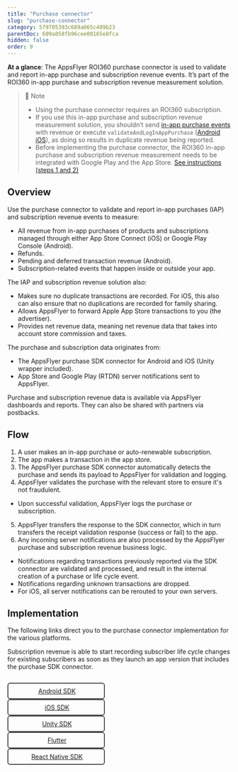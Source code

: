 ```yaml
---
title: "Purchase connector"
slug: "purchase-connector"
category: 5f9705393c689a065c409b23
parentDoc: 609a858fb96cee00165e8fca
hidden: false
order: 9
---
```



**At a glance**: The AppsFlyer ROI360 purchase connector is used to validate and report in-app purchase and subscription revenue events. It’s part of the ROI360 in-app purchase and subscription revenue measurement solution.

> 📘 Note
>
> - Using the purchase connector requires an ROI360 subscription.
> - If you use this in-app purchase and subscription revenue measurement solution, you shouldn’t send [in-app purchase events](https://dev.appsflyer.com/hc/docs/in-app-events-sdk) with revenue or execute `validateAndLogInAppPurchase` ([Android](https://dev.appsflyer.com/hc/docs/validate-and-log-purchase-android) [iOS](https://dev.appsflyer.com/hc/docs/validate-and-log-purchase-ios)), as doing so results in duplicate revenue being reported.
> - Before implementing the purchase connector, the ROI360 in-app purchase and subscription revenue measurement needs to be integrated with Google Play and the App Store. [See instructions (steps 1 and 2)](https://support.appsflyer.com/hc/en-us/articles/7459048170769) 

## Overview

Use the purchase connector to validate and report in-app purchases (IAP) and subscription revenue events to measure:

- All revenue from in-app purchases of products and subscriptions managed through either App Store Connect (iOS) or Google Play Console (Android).
- Refunds.
- Pending and deferred transaction revenue (Android).
- Subscription-related events that happen inside or outside your app.

The IAP and subscription revenue solution also:
- Makes sure no duplicate transactions are recorded. For iOS, this also can also ensure that no duplications are recorded for family sharing.
- Allows AppsFlyer to forward Apple App Store transactions to you (the advertiser).
- Provides net revenue data, meaning net revenue data that takes into account store commission and taxes. 

The purchase and subscription data originates from:
- The AppsFlyer purchase SDK connector for Android and iOS (Unity wrapper included).
- App Store and Google Play (RTDN) server notifications sent to AppsFlyer.

Purchase and subscription revenue data is available via AppsFlyer dashboards and reports. They can also be shared with partners via postbacks.

## Flow

1. A user makes an in-app purchase or auto-renewable subscription.
2. The app makes a transaction in the app store.
3. The AppsFlyer purchase SDK connector automatically detects the purchase and sends its payload to AppsFlyer for validation and logging.
4. AppsFlyer validates the purchase with the relevant store to ensure it's not fraudulent.
  - Upon successful validation, AppsFlyer logs the purchase or subscription.
5. AppsFlyer transfers the response to the SDK connector, which in turn transfers the receipt validation response (success or fail) to the app.
6. Any incoming server notifications are also processed by the AppsFlyer purchase and subscription revenue business logic.
  - Notifications regarding transactions previously reported via the SDK connector are validated and processed, and result in the internal creation of a purchase or life cycle event.
  - Notifications regarding unknown transactions are dropped.
  - For iOS, all server notifications can be rerouted to your own servers.

## Implementation

The following links direct you to the purchase connector implementation for the various platforms.

Subscription revenue is able to start recording subscriber life cycle changes for existing subscribers as soon as they launch an app version that includes the purchase SDK connector.

<style>
  .button-container {
    display: flex;
    max-width:800px;

  }
  .button {
    display: flex;
    justify-content: center;
    align-items: center;
    min-width: 200px;
    border-radius: 6px;
    padding: 8px;
    margin-right: 4px;
   }
  .button:before {  
  	margin-right: 4px;  
  }
  .button {  
    border-radius: 6px;  
    padding: 8px;  
    border: solid 2px #434446;  
  }
  
  .ios:before {  
        content: url("https://files.readme.io/19fdc72-apple-icon.svg");  
  }
  .android:before {  
        content: url("https://files.readme.io/d7dc5a3-android-icon.svg");  
  }
 .unity:before {  
    content: url("https://files.readme.io/59acdf6-unity-icon.svg");  
 }
 .flutter:before {  
    content: url("https://files.readme.io/1f70175-flutter-icon.svg");  
 }
 a[href*=http]:not([href*="dev.appsflyer.com"]):not(.landing-page__social):after 
 {
    display:none !important;

 }
 .cordova:before {  
    content: url("https://files.readme.io/5f757d6-apache_cordova-icon.svg");  
 }
 .capacitor:before {  
    content: url("https://files.readme.io/ad0d405-capacitor-icon.svg");  
 }
 .reactnative:before {  
    content: url("https://files.readme.io/3e1288d-reactnative-icon.svg");  
 }
 a[href*=http]:not([href*="dev.appsflyer.com"]):not(.landing-page__social):after 
 {
    display:none !important;

 }
 
</style>
<div class="button-container">
<p>
  <a class="button android" href="https://dev.appsflyer.com/hc/docs/purchase-connector-android">Android SDK</a>
  <a class="button ios" href="https://dev.appsflyer.com/hc/docs/purchase-connector-ios">iOS SDK</a>
  <a class="button unity" href="https://dev.appsflyer.com/hc/docs/purchase-connector-unity">Unity SDK</a>
  <a target="_blank" class="button flutter" href="https://github.com/AppsFlyerSDK/appsflyer-flutter-plugin/blob/feature/add_purchase_connector/doc/PurchaseConnector.md">Flutter</a>
  <a class="button reactnative" href="https://dev.appsflyer.com/hc/docs/rn_purchaseconnector">React Native SDK</a>
</p>
</div>
